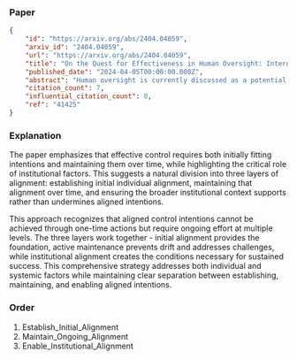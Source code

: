 ### Paper

```json
{
	"id": "https://arxiv.org/abs/2404.04059",
	"arxiv_id": "2404.04059",
	"url": "https://arxiv.org/abs/2404.04059",
	"title": "On the Quest for Effectiveness in Human Oversight: Interdisciplinary Perspectives",
	"published_date": "2024-04-05T00:00:00.000Z",
	"abstract": "Human oversight is currently discussed as a potential safeguard to counter some of the negative aspects of high-risk AI applications. This prompts a critical examination of the role and conditions necessary for what is prominently termed effective or meaningful human oversight of these systems. This paper investigates effective human oversight by synthesizing insights from psychological, legal, philosophical, and technical domains. Based on the claim that the main objective of human oversight is risk mitigation, we propose a viable understanding of effectiveness in human oversight: for human oversight to be effective, the oversight person has to have (a) sufficient causal power with regard to the system and its effects, (b) suitable epistemic access to relevant aspects of the situation, (c) self-control, and (d) fitting intentions for their role. Furthermore, we argue that this is equivalent to saying that an oversight person is effective if and only if they are morally responsible and have fitting intentions. Against this backdrop, we suggest facilitators and inhibitors of effectiveness in human oversight when striving for practical applicability. We discuss factors in three domains, namely, the technical design of the system, individual factors of oversight persons, and the environmental circumstances in which they operate. Finally, this paper scrutinizes the upcoming AI Act of the European Union \u2013 in particular Article 14 on Human Oversight \u2013 as an exemplary regulatory framework in which we study the practicality of our understanding of effective human oversight. By analyzing the provisions and implications of the European AI Act proposal, we pinpoint how far that proposal aligns with our analyses regarding effective human oversight as well as how it might get enriched by our conceptual understanding of effectiveness in human oversight.",
	"citation_count": 7,
	"influential_citation_count": 0,
	"ref": "41425"
}
```

### Explanation

The paper emphasizes that effective control requires both initially fitting intentions and maintaining them over time, while highlighting the critical role of institutional factors. This suggests a natural division into three layers of alignment: establishing initial individual alignment, maintaining that alignment over time, and ensuring the broader institutional context supports rather than undermines aligned intentions.

This approach recognizes that aligned control intentions cannot be achieved through one-time actions but require ongoing effort at multiple levels. The three layers work together - initial alignment provides the foundation, active maintenance prevents drift and addresses challenges, while institutional alignment creates the conditions necessary for sustained success. This comprehensive strategy addresses both individual and systemic factors while maintaining clear separation between establishing, maintaining, and enabling aligned intentions.

### Order

1. Establish_Initial_Alignment
2. Maintain_Ongoing_Alignment
3. Enable_Institutional_Alignment
